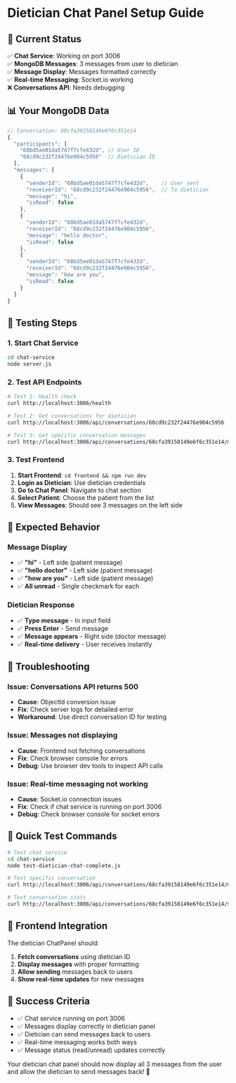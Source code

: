 # Dietician Chat Panel Setup Guide

## 🎯 **Current Status**

✅ **Chat Service**: Working on port 3006  
✅ **MongoDB Messages**: 3 messages from user to dietician  
✅ **Message Display**: Messages formatted correctly  
✅ **Real-time Messaging**: Socket.io working  
❌ **Conversations API**: Needs debugging  

## 📊 **Your MongoDB Data**

```javascript
// Conversation: 68cfa39158149e6f6c351e14
{
  "participants": [
    "68bd5ae01da5747f7cfe432d", // User ID
    "68cd9c232f24476e904c5956"  // Dietician ID
  ],
  "messages": [
    {
      "senderId": "68bd5ae01da5747f7cfe432d",    // User sent
      "receiverId": "68cd9c232f24476e904c5956",  // To dietician
      "message": "hi",
      "isRead": false
    },
    {
      "senderId": "68bd5ae01da5747f7cfe432d",
      "receiverId": "68cd9c232f24476e904c5956",
      "message": "hello doctor",
      "isRead": false
    },
    {
      "senderId": "68bd5ae01da5747f7cfe432d",
      "receiverId": "68cd9c232f24476e904c5956",
      "message": "how are you",
      "isRead": false
    }
  ]
}
```

## 🧪 **Testing Steps**

### **1. Start Chat Service**
```bash
cd chat-service
node server.js
```

### **2. Test API Endpoints**
```bash
# Test 1: Health check
curl http://localhost:3006/health

# Test 2: Get conversations for dietician
curl http://localhost:3006/api/conversations/68cd9c232f24476e904c5956

# Test 3: Get specific conversation messages
curl http://localhost:3006/api/conversations/68cfa39158149e6f6c351e14/messages
```

### **3. Test Frontend**
1. **Start Frontend**: `cd frontend && npm run dev`
2. **Login as Dietician**: Use dietician credentials
3. **Go to Chat Panel**: Navigate to chat section
4. **Select Patient**: Choose the patient from the list
5. **View Messages**: Should see 3 messages on the left side

## 🎯 **Expected Behavior**

### **Message Display**
- ✅ **"hi"** - Left side (patient message)
- ✅ **"hello doctor"** - Left side (patient message)  
- ✅ **"how are you"** - Left side (patient message)
- ✅ **All unread** - Single checkmark for each

### **Dietician Response**
- ✅ **Type message** - In input field
- ✅ **Press Enter** - Send message
- ✅ **Message appears** - Right side (doctor message)
- ✅ **Real-time delivery** - User receives instantly

## 🔧 **Troubleshooting**

### **Issue: Conversations API returns 500**
- **Cause**: ObjectId conversion issue
- **Fix**: Check server logs for detailed error
- **Workaround**: Use direct conversation ID for testing

### **Issue: Messages not displaying**
- **Cause**: Frontend not fetching conversations
- **Fix**: Check browser console for errors
- **Debug**: Use browser dev tools to inspect API calls

### **Issue: Real-time messaging not working**
- **Cause**: Socket.io connection issues
- **Fix**: Check if chat service is running on port 3006
- **Debug**: Check browser console for socket errors

## 🚀 **Quick Test Commands**

```bash
# Test chat service
cd chat-service
node test-dietician-chat-complete.js

# Test specific conversation
curl http://localhost:3006/api/conversations/68cfa39158149e6f6c351e14/messages

# Test conversation stats
curl http://localhost:3006/api/conversations/68cfa39158149e6f6c351e14/stats
```

## 📱 **Frontend Integration**

The dietician ChatPanel should:
1. **Fetch conversations** using dietician ID
2. **Display messages** with proper formatting
3. **Allow sending** messages back to users
4. **Show real-time updates** for new messages

## 🎉 **Success Criteria**

- ✅ Chat service running on port 3006
- ✅ Messages display correctly in dietician panel
- ✅ Dietician can send messages back to users
- ✅ Real-time messaging works both ways
- ✅ Message status (read/unread) updates correctly

Your dietician chat panel should now display all 3 messages from the user and allow the dietician to send messages back! 🚀
